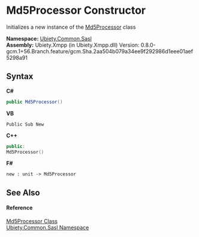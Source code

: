 # Md5Processor Constructor 
 

Initializes a new instance of the <a href="0932c792-b629-8b64-552e-671dd7f9ce4d">Md5Processor</a> class

**Namespace:**&nbsp;<a href="cd4c5a69-1ab4-14a6-950f-4a758c4f8386">Ubiety.Common.Sasl</a><br />**Assembly:**&nbsp;Ubiety.Xmpp (in Ubiety.Xmpp.dll) Version: 0.8.0-gcm.1+56.Branch.feature/gcm.Sha.2aa504b079a34ee9f292986d1eee01aef5298a91

## Syntax

**C#**<br />
``` C#
public Md5Processor()
```

**VB**<br />
``` VB
Public Sub New
```

**C++**<br />
``` C++
public:
Md5Processor()
```

**F#**<br />
``` F#
new : unit -> Md5Processor
```


## See Also


#### Reference
<a href="0932c792-b629-8b64-552e-671dd7f9ce4d">Md5Processor Class</a><br /><a href="cd4c5a69-1ab4-14a6-950f-4a758c4f8386">Ubiety.Common.Sasl Namespace</a><br />